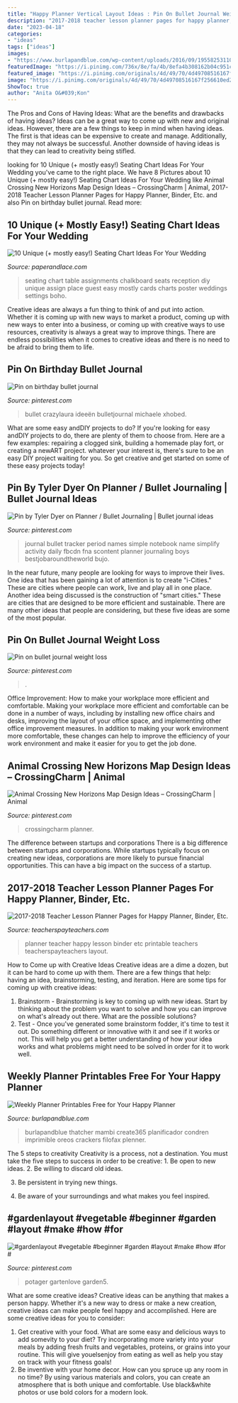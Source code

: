 ```yaml
---
title: "Happy Planner Vertical Layout Ideas : Pin On Bullet Journal Weight Loss"
description: "2017-2018 teacher lesson planner pages for happy planner, binder, etc."
date: "2023-04-18"
categories:
- "ideas"
tags: ["ideas"]
images:
- "https://www.burlapandblue.com/wp-content/uploads/2016/09/19558253110_3a14e52f50_b-424x600.jpg"
featuredImage: "https://i.pinimg.com/736x/8e/fa/4b/8efa4b308162b04c951c6883ccaca15c.jpg"
featured_image: "https://i.pinimg.com/originals/4d/49/70/4d49708516167f256610ed23d66b888e.jpg"
image: "https://i.pinimg.com/originals/4d/49/70/4d49708516167f256610ed23d66b888e.jpg"
ShowToc: true
author: "Anita O&#039;Kon"
---
```



The Pros and Cons of Having Ideas: What are the benefits and drawbacks of having ideas?
Ideas can be a great way to come up with new and original ideas. However, there are a few things to keep in mind when having ideas. The first is that ideas can be expensive to create and manage. Additionally, they may not always be successful. Another downside of having ideas is that they can lead to creativity being stifled.

	

		
looking for 10 Unique (+ mostly easy!) Seating Chart Ideas For Your Wedding you've came to the right place. We have 8 Pictures about 10 Unique (+ mostly easy!) Seating Chart Ideas For Your Wedding like Animal Crossing New Horizons Map Design Ideas – CrossingCharm | Animal, 2017-2018 Teacher Lesson Planner Pages for Happy Planner, Binder, Etc. and also Pin on birthday bullet journal. Read more:
		
    
## 10 Unique (+ Mostly Easy!) Seating Chart Ideas For Your Wedding

<img loading=lazy src="https://img1.etsystatic.com/036/0/8426281/il_570xN.633288303_2gfv.jpg" onerror="this.onerror=null;this.src='https://tse2.mm.bing.net/th?id=OIP.aTjJKltR4EoZNx-d0cFPyAHaKr&amp;pid=15.1';" alt="10 Unique (+ mostly easy!) Seating Chart Ideas For Your Wedding">

_Source: paperandlace.com_

>seating chart table assignments chalkboard seats reception diy unique assign place guest easy mostly cards charts poster weddings settings boho. 

	

Creative ideas are always a fun thing to think of and put into action. Whether it is coming up with new ways to market a product, coming up with new ways to enter into a business, or coming up with creative ways to use resources, creativity is always a great way to improve things. There are endless possibilities when it comes to creative ideas and there is no need to be afraid to bring them to life.

    
## Pin On Birthday Bullet Journal

<img loading=lazy src="https://i.pinimg.com/736x/8e/fa/4b/8efa4b308162b04c951c6883ccaca15c.jpg" onerror="this.onerror=null;this.src='https://tse1.mm.bing.net/th?id=OIP.m09GMSQYyCULM1Gi-ippIgHaLH&amp;pid=15.1';" alt="Pin on birthday bullet journal">

_Source: pinterest.com_

>bullet crazylaura ideeën bulletjournal michaele xhobed. 

	

What are some easy andDIY projects to do?
If you're looking for easy andDIY projects to do, there are plenty of them to choose from. Here are a few examples: repairing a clogged sink, building a homemade play fort, or creating a newART project. whatever your interest is, there's sure to be an easy DIY project waiting for you. So get creative and get started on some of these easy projects today!

    
## Pin By Tyler Dyer On Planner / Bullet Journaling | Bullet Journal Ideas

<img loading=lazy src="https://i.pinimg.com/originals/a2/1c/9d/a21c9d0b42658775f090ff0e64688eaf.jpg" onerror="this.onerror=null;this.src='https://tse2.mm.bing.net/th?id=OIP.cQi-Lb1YfeaEHnNYY3VQ0QHaJ8&amp;pid=15.1';" alt="Pin by Tyler Dyer on Planner / Bullet Journaling | Bullet journal ideas">

_Source: pinterest.com_

>journal bullet tracker period names simple notebook name simplify activity daily fbcdn fna scontent planner journaling boys bestjobaroundtheworld bujo. 

	

In the near future, many people are looking for ways to improve their lives. One idea that has been gaining a lot of attention is to create "i-Cities." These are cities where people can work, live and play all in one place. Another idea being discussed is the construction of "smart cities." These are cities that are designed to be more efficient and sustainable. There are many other ideas that people are considering, but these five ideas are some of the most popular.

    
## Pin On Bullet Journal Weight Loss

<img loading=lazy src="https://i.pinimg.com/736x/a8/8e/88/a88e8809b89b8f54d85abdfa3655ef1a.jpg" onerror="this.onerror=null;this.src='https://tse4.mm.bing.net/th?id=OIP.JT4SSbjmb3JazBzWZwrGHgHaJ4&amp;pid=15.1';" alt="Pin on bullet journal weight loss">

_Source: pinterest.com_

>. 

	

Office Improvement: How to make your workplace more efficient and comfortable.
Making your workplace more efficient and comfortable can be done in a number of ways, including by installing new office chairs and desks, improving the layout of your office space, and implementing other office improvement measures. In addition to making your work environment more comfortable, these changes can help to improve the efficiency of your work environment and make it easier for you to get the job done.

    
## Animal Crossing New Horizons Map Design Ideas – CrossingCharm | Animal

<img loading=lazy src="https://i.pinimg.com/736x/66/1e/c7/661ec705758bb826633e42e109eda13e.jpg" onerror="this.onerror=null;this.src='https://tse3.mm.bing.net/th?id=OIP.T3X-f6gXN10VOSz8rdrFPgHaGD&amp;pid=15.1';" alt="Animal Crossing New Horizons Map Design Ideas – CrossingCharm | Animal">

_Source: pinterest.com_

>crossingcharm planner. 

	

The difference between startups and corporations
There is a big difference between startups and corporations. While startups typically focus on creating new ideas, corporations are more likely to pursue financial opportunities. This can have a big impact on the success of a startup.

    
## 2017-2018 Teacher Lesson Planner Pages For Happy Planner, Binder, Etc.

<img loading=lazy src="https://ecdn.teacherspayteachers.com/thumbitem/2017-2018-Teacher-Lesson-Planner-Pages-for-Happy-Planner-Binder-Etc--3155851-1500876151/original-3155851-1.jpg" onerror="this.onerror=null;this.src='https://tse3.mm.bing.net/th?id=OIP.a0HxyRoKu1EMnIJW-WTwcgAAAA&amp;pid=15.1';" alt="2017-2018 Teacher Lesson Planner Pages for Happy Planner, Binder, Etc.">

_Source: teacherspayteachers.com_

>planner teacher happy lesson binder etc printable teachers teacherspayteachers layout. 

	

How to Come up with Creative Ideas
Creative ideas are a dime a dozen, but it can be hard to come up with them. There are a few things that help: having an idea, brainstorming, testing, and iteration. 
Here are some tips for coming up with creative ideas:

1. Brainstorm - Brainstorming is key to coming up with new ideas. Start by thinking about the problem you want to solve and how you can improve on what's already out there. What are the possible solutions? 
2. Test - Once you've generated some brainstorm fodder, it's time to test it out. Do something different or innovative with it and see if it works or not. This will help you get a better understanding of how your idea works and what problems might need to be solved in order for it to work well. 

    
## Weekly Planner Printables Free For Your Happy Planner

<img loading=lazy src="https://www.burlapandblue.com/wp-content/uploads/2016/09/19558253110_3a14e52f50_b-424x600.jpg" onerror="this.onerror=null;this.src='https://tse1.mm.bing.net/th?id=OIP.9dL7s4z-Jv-3r89c2t50pQAAAA&amp;pid=15.1';" alt="Weekly Planner Printables Free for Your Happy Planner">

_Source: burlapandblue.com_

>burlapandblue thatcher mambi create365 planificador condren imprimible oreos crackers filofax plenner. 

	

The 5 steps to creativity
Creativity is a process, not a destination. You must take the five steps to success in order to be creative: 1. Be open to new ideas.
2. Be willing to discard old ideas.

3. Be persistent in trying new things.

4. Be aware of your surroundings and what makes you feel inspired.


    
## #gardenlayout #vegetable #beginner #garden #layout #make #how #for #

<img loading=lazy src="https://i.pinimg.com/originals/4d/49/70/4d49708516167f256610ed23d66b888e.jpg" onerror="this.onerror=null;this.src='https://tse3.mm.bing.net/th?id=OIP.h3QQG-ZepJksFvYB8mmHWwHaLG&amp;pid=15.1';" alt="#gardenlayout #vegetable #beginner #garden #layout #make #how #for #">

_Source: pinterest.com_

>potager gartenlove garden5. 

	

What are some creative ideas?
Creative ideas can be anything that makes a person happy. Whether it's a new way to dress or make a new creation, creative ideas can make people feel happy and accomplished. Here are some creative ideas for you to consider: 
1. Get creative with your food. What are some easy and delicious ways to add somevity to your diet? Try incorporating more variety into your meals by adding fresh fruits and vegetables, proteins, or grains into your routine. This will give youelsenjoy from eating as well as help you stay on track with your fitness goals! 
2. Be inventive with your home decor. How can you spruce up any room in no time? By using various materials and colors, you can create an atmosphere that is both unique and comfortable. Use black&white photos or use bold colors for a modern look.


